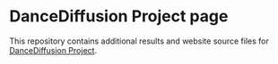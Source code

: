 # DanceDiffusion Project page
This repository contains additional results and website source files for [DanceDiffusion Project](https://TH-MLab.github.io/DanceDiffusion/).
